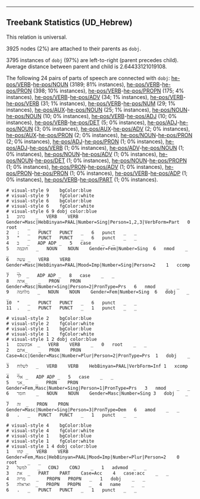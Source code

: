 

--------------------------------------------------------------------------------

## Treebank Statistics (UD_Hebrew)

This relation is universal.

3925 nodes (2%) are attached to their parents as `dobj`.

3795 instances of `dobj` (97%) are left-to-right (parent precedes child).
Average distance between parent and child is 2.64433121019108.

The following 24 pairs of parts of speech are connected with `dobj`: [he-pos/VERB]()-[he-pos/NOUN]() (3189; 81% instances), [he-pos/VERB]()-[he-pos/PRON]() (398; 10% instances), [he-pos/VERB]()-[he-pos/PROPN]() (175; 4% instances), [he-pos/VERB]()-[he-pos/ADV]() (34; 1% instances), [he-pos/VERB]()-[he-pos/VERB]() (31; 1% instances), [he-pos/VERB]()-[he-pos/NUM]() (29; 1% instances), [he-pos/AUX]()-[he-pos/NOUN]() (25; 1% instances), [he-pos/NOUN]()-[he-pos/NOUN]() (10; 0% instances), [he-pos/VERB]()-[he-pos/ADJ]() (10; 0% instances), [he-pos/VERB]()-[he-pos/DET]() (5; 0% instances), [he-pos/ADJ]()-[he-pos/NOUN]() (3; 0% instances), [he-pos/AUX]()-[he-pos/ADV]() (2; 0% instances), [he-pos/AUX]()-[he-pos/PRON]() (2; 0% instances), [he-pos/NOUN]()-[he-pos/PRON]() (2; 0% instances), [he-pos/ADJ]()-[he-pos/PRON]() (1; 0% instances), [he-pos/ADJ]()-[he-pos/VERB]() (1; 0% instances), [he-pos/ADV]()-[he-pos/NOUN]() (1; 0% instances), [he-pos/NOUN]()-[he-pos/ADV]() (1; 0% instances), [he-pos/NOUN]()-[he-pos/DET]() (1; 0% instances), [he-pos/NOUN]()-[he-pos/PROPN]() (1; 0% instances), [he-pos/PRON]()-[he-pos/ADV]() (1; 0% instances), [he-pos/PRON]()-[he-pos/PRON]() (1; 0% instances), [he-pos/VERB]()-[he-pos/ADP]() (1; 0% instances), [he-pos/VERB]()-[he-pos/PART]() (1; 0% instances).


~~~ conllu
# visual-style 9	bgColor:blue
# visual-style 9	fgColor:white
# visual-style 6	bgColor:blue
# visual-style 6	fgColor:white
# visual-style 6 9 dobj	color:blue
1	כתוב	_	VERB	VERB	Gender=Masc|HebBinyan=PAAL|Number=Sing|Person=1,2,3|VerbForm=Part	0	root	_	_
2	:	_	PUNCT	PUNCT	_	6	punct	_	_
3	"	_	PUNCT	PUNCT	_	6	punct	_	_
4	ב	_	ADP	ADP	_	5	case	_	_
5	חוכמה	_	NOUN	NOUN	Gender=Fem|Number=Sing	6	nmod	_	_
6	עשה	_	VERB	VERB	Gender=Masc|HebBinyan=PAAL|Mood=Imp|Number=Sing|Person=2	1	ccomp	_	_
7	לך	_	ADP	ADP	_	8	case	_	_
8	אתה_	_	PRON	PRON	Gender=Masc|Number=Sing|Person=2|PronType=Prs	6	nmod	_	_
9	מלחמה	_	NOUN	NOUN	Gender=Fem|Number=Sing	6	dobj	_	_
10	"	_	PUNCT	PUNCT	_	6	punct	_	_
11	.	_	PUNCT	PUNCT	_	1	punct	_	_

~~~


~~~ conllu
# visual-style 2	bgColor:blue
# visual-style 2	fgColor:white
# visual-style 1	bgColor:blue
# visual-style 1	fgColor:white
# visual-style 1 2 dobj	color:blue
1	אבקשכם	_	VERB	VERB	_	0	root	_	_
2	אתם_	_	PRON	PRON	Case=Acc|Gender=Masc|Number=Plur|Person=2|PronType=Prs	1	dobj	_	_
3	לשלוח	_	VERB	VERB	HebBinyan=PAAL|VerbForm=Inf	1	xcomp	_	_
4	אלי	_	ADP	ADP	_	5	case	_	_
5	אני_	_	PRON	PRON	Gender=Fem,Masc|Number=Sing|Person=1|PronType=Prs	3	nmod	_	_
6	חומר	_	NOUN	NOUN	Gender=Masc|Number=Sing	3	dobj	_	_
7	זה	_	PRON	PRON	Gender=Masc|Number=Sing|Person=3|PronType=Dem	6	amod	_	_
8	.	_	PUNCT	PUNCT	_	1	punct	_	_

~~~


~~~ conllu
# visual-style 4	bgColor:blue
# visual-style 4	fgColor:white
# visual-style 1	bgColor:blue
# visual-style 1	fgColor:white
# visual-style 1 4 dobj	color:blue
1	קחו	_	VERB	VERB	Gender=Fem,Masc|HebBinyan=PAAL|Mood=Imp|Number=Plur|Person=2	0	root	_	_
2	למשל	_	CONJ	CONJ	_	1	advmod	_	_
3	את	_	PART	PART	Case=Acc	4	case:acc	_	_
4	מריה	_	PROPN	PROPN	_	1	dobj	_	_
5	ואראלה	_	PROPN	PROPN	_	4	name	_	_
6	.	_	PUNCT	PUNCT	_	1	punct	_	_

~~~


